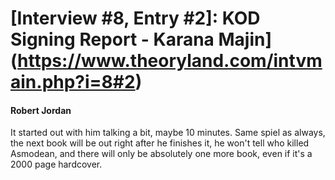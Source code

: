 # [Interview #8, Entry #2]: KOD Signing Report - Karana Majin](https://www.theoryland.com/intvmain.php?i=8#2)

#### Robert Jordan

It started out with him talking a bit, maybe 10 minutes. Same spiel as always, the next book will be out right after he finishes it, he won't tell who killed Asmodean, and there will only be absolutely one more book, even if it's a 2000 page hardcover.

